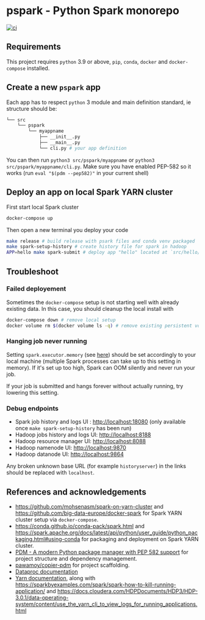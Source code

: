 # pspark - Python Spark monorepo

[![ci](https://github.com/killzoner/pspark/workflows/ci/badge.svg)](https://github.com/killzoner/pspark/actions?query=workflow%3Aci)

## Requirements

This project requires `python` 3.9 or above, `pip`, `conda`, `docker` and `docker-compose` installed.

## Create a new `pspark` app

Each app has to respect `python` 3 module and main definition standard, ie structure should be:

```bash
└── src
    └── pspark
        └── myappname
            ├── __init__.py
            ├── __main__.py
            └── cli.py # your app definition
```

You can then run `python3 src/pspark/myappname` or `python3 src/pspark/myappname/cli.py`.
Make sure you have enabled PEP-582 so it works (run `eval "$(pdm --pep582)"` in your current shell)

## Deploy an app on local Spark YARN cluster

First start local Spark cluster

```bash
docker-compose up
```

Then open a new terminal you deploy your code

```bash
make release # build release with psark files and conda venv packaged
make spark-setup-history # create history file for spark in hadoop
APP=hello make spark-submit # deploy app "hello" located at `src/hello/cli.py` on Spark YARN cluster
```

## Troubleshoot

### Failed deployement

Sometimes the `docker-compose` setup is not starting well with already existing data.
In this case, you should cleanup the local install with

```bash
docker-compose down # remove local setup
docker volume rm $(docker volume ls -q) # remove existing persistent volumes
```

### Hanging job never running

Setting `spark.executor.memory` (see [here](https://github.com/killzoner/pspark/blob/master/compose/spark-client/Dockerfile#L34)) should be set accordingly to your local machine (multiple Spark processes can take up to this setting in memory).
If it's set up too high, Spark can OOM silently and never run your job.

If your job is submitted and hangs forever without actually running, try lowering this setting.

### Debug endpoints

- Spark job history and logs UI : <http://localhost:18080> (only available once `make spark-setup-history` has been run)
- Hadoop jobs history and logs UI: <http://localhost:8188>
- Hadoop resource manager UI: <http://localhost:8088>
- Hadoop namenode UI: <http://localhost:9870>
- Hadoop datanode UI: <http://localhost:9864>

Any broken unknown base URL (for example `historyserver`) in the links should be replaced with `localhost`.

## References and acknowledgements

- <https://github.com/mohsenasm/spark-on-yarn-cluster> and <https://github.com/big-data-europe/docker-spark> for Spark YARN cluster setup via `docker-compose`.
- <https://conda.github.io/conda-pack/spark.html> and <https://spark.apache.org/docs/latest/api/python/user_guide/python_packaging.html#using-conda> for packaging and deployment on Spark YARN cluster.
- [PDM - A modern Python package manager with PEP 582 support](https://github.com/pdm-project/pdm) for project structure and dependency management.
- [pawamoy/copier-pdm](https://github.com/pawamoy/copier-pdm) for project scaffolding.
- [Dataproc documentation](https://cloud.google.com/dataproc/docs/resources/faq)
- [Yarn documentation](https://hadoop.apache.org/docs/stable/hadoop-yarn/hadoop-yarn-site/YarnCommands.html), along with <https://sparkbyexamples.com/spark/spark-how-to-kill-running-application/> and <https://docs.cloudera.com/HDPDocuments/HDP3/HDP-3.0.1/data-operating-system/content/use_the_yarn_cli_to_view_logs_for_running_applications.html>
